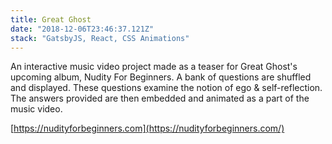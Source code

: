 ```yaml
---
title: Great Ghost
date: "2018-12-06T23:46:37.121Z"
stack: "GatsbyJS, React, CSS Animations"
---
```


An interactive music video project made as a teaser for Great Ghost's upcoming album, Nudity For Beginners. A bank of questions are shuffled and displayed. These questions examine the notion of ego & self-reflection. The answers provided are then embedded and animated as a part of the music video.

[https://nudityforbeginners.com](https://nudityforbeginners.com/)
